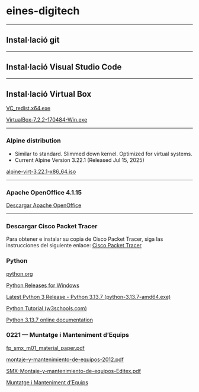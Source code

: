 # eines-digitech

----

## Instal·lació git

----

## Instal·lació Visual Studio Code

----

## Instal·lació Virtual Box

[VC_redist.x64.exe](https://aka.ms/vs/17/release/vc_redist.x64.exe)

[VirtualBox-7.2.2-170484-Win.exe](https://download.virtualbox.org/virtualbox/7.2.2/VirtualBox-7.2.2-170484-Win.exe)

----

### Alpine distribution

* Similar to standard. Slimmed down kernel. Optimized for virtual systems.
* Current Alpine Version 3.22.1 (Released Jul 15, 2025)

[alpine-virt-3.22.1-x86_64.iso](https://dl-cdn.alpinelinux.org/alpine/v3.22/releases/x86_64/alpine-virt-3.22.1-x86_64.iso)

----

### Apache OpenOffice 4.1.15

[Descargar Apache OpenOffice](https://sourceforge.net/projects/openofficeorg.mirror/files/4.1.15/binaries/es/Apache_OpenOffice_4.1.15_Win_x86_install_es.exe/download)

----

### Descargar Cisco Packet Tracer
Para obtener e instalar su copia de Cisco Packet Tracer, siga las instrucciones del siguiente enlace: [Cisco Packet Tracer](https://www.netacad.com/resources/lab-downloads)


### Python

[python.org](https://www.python.org/)

[Python Releases for Windows](https://www.python.org/downloads/windows/)

[Latest Python 3 Release - Python 3.13.7 (python-3.13.7-amd64.exe)](https://www.python.org/ftp/python/3.13.7/python-3.13.7-amd64.exe)

[Python Tutorial (w3schools.com)](https://www.w3schools.com/python/default.asp)

[Python 3.13.7 online documentation](https://docs.python.org/3/)

### 0221 — Muntatge i Manteniment d’Equips

[fp_smx_m01_material_paper.pdf](./docs/fp_smx_m01_material_paper.pdf)

[montaje-y-mantenimiento-de-equipos-2012.pdf](./docs/montaje-y-mantenimiento-de-equipos-2012.pdf)

[SMX-Montaje-y-mantenimiento-de-equipos-Editex.pdf](./docs/SMX-Montaje-y-mantenimiento-de-equipos-Editex.pdf)

[Muntatge i Manteniment d’Equips](https://jpardo20.github.io/mme-apunts-recu/)